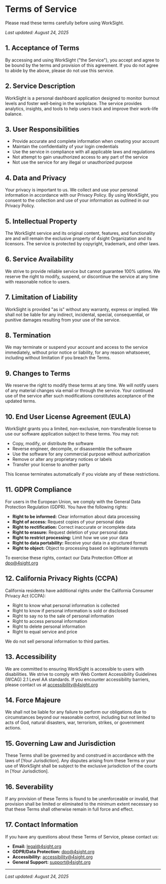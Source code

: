 # Terms of Service

Please read these terms carefully before using WorkSight.

_Last updated: August 24, 2025_

## 1. Acceptance of Terms

By accessing and using WorkSight ("the Service"), you accept and agree to be
bound by the terms and provision of this agreement. If you do not agree to abide
by the above, please do not use this service.

## 2. Service Description

WorkSight is a personal dashboard application designed to monitor burnout levels
and foster well-being in the workplace. The service provides analytics,
insights, and tools to help users track and improve their work-life balance.

## 3. User Responsibilities

- Provide accurate and complete information when creating your account
- Maintain the confidentiality of your login credentials
- Use the service in compliance with all applicable laws and regulations
- Not attempt to gain unauthorized access to any part of the service
- Not use the service for any illegal or unauthorized purpose

## 4. Data and Privacy

Your privacy is important to us. We collect and use your personal information in
accordance with our Privacy Policy. By using WorkSight, you consent to the
collection and use of your information as outlined in our Privacy Policy.

## 5. Intellectual Property

The WorkSight service and its original content, features, and functionality are
and will remain the exclusive property of 4sight Organization and its licensors.
The service is protected by copyright, trademark, and other laws.

## 6. Service Availability

We strive to provide reliable service but cannot guarantee 100% uptime. We
reserve the right to modify, suspend, or discontinue the service at any time
with reasonable notice to users.

## 7. Limitation of Liability

WorkSight is provided "as is" without any warranty, express or implied. We shall
not be liable for any indirect, incidental, special, consequential, or punitive
damages resulting from your use of the service.

## 8. Termination

We may terminate or suspend your account and access to the service immediately,
without prior notice or liability, for any reason whatsoever, including without
limitation if you breach the Terms.

## 9. Changes to Terms

We reserve the right to modify these terms at any time. We will notify users of
any material changes via email or through the service. Your continued use of the
service after such modifications constitutes acceptance of the updated terms.

## 10. End User License Agreement (EULA)

WorkSight grants you a limited, non-exclusive, non-transferable license to use
our software application subject to these terms. You may not:

- Copy, modify, or distribute the software
- Reverse engineer, decompile, or disassemble the software
- Use the software for any commercial purpose without authorization
- Remove or alter any proprietary notices or labels
- Transfer your license to another party

This license terminates automatically if you violate any of these restrictions.

## 11. GDPR Compliance

For users in the European Union, we comply with the General Data Protection
Regulation (GDPR). You have the following rights:

- **Right to be informed:** Clear information about data processing
- **Right of access:** Request copies of your personal data
- **Right to rectification:** Correct inaccurate or incomplete data
- **Right to erasure:** Request deletion of your personal data
- **Right to restrict processing:** Limit how we use your data
- **Right to data portability:** Receive your data in a structured format
- **Right to object:** Object to processing based on legitimate interests

To exercise these rights, contact our Data Protection Officer at
[dpo@4sight.org](mailto:dpo@4sight.org)

## 12. California Privacy Rights (CCPA)

California residents have additional rights under the California Consumer
Privacy Act (CCPA):

- Right to know what personal information is collected
- Right to know if personal information is sold or disclosed
- Right to say no to the sale of personal information
- Right to access personal information
- Right to delete personal information
- Right to equal service and price

We do not sell personal information to third parties.

## 13. Accessibility

We are committed to ensuring WorkSight is accessible to users with disabilities.
We strive to comply with Web Content Accessibility Guidelines (WCAG) 2.1 Level
AA standards. If you encounter accessibility barriers, please contact us at
[accessibility@4sight.org](mailto:accessibility@4sight.org)

## 14. Force Majeure

We shall not be liable for any failure to perform our obligations due to
circumstances beyond our reasonable control, including but not limited to acts
of God, natural disasters, war, terrorism, strikes, or government actions.

## 15. Governing Law and Jurisdiction

These Terms shall be governed by and construed in accordance with the laws of
[Your Jurisdiction]. Any disputes arising from these Terms or your use of
WorkSight shall be subject to the exclusive jurisdiction of the courts in [Your
Jurisdiction].

## 16. Severability

If any provision of these Terms is found to be unenforceable or invalid, that
provision shall be limited or eliminated to the minimum extent necessary so that
these Terms shall otherwise remain in full force and effect.

## 17. Contact Information

If you have any questions about these Terms of Service, please contact us:

- **Email:** [legal@4sight.org](mailto:legal@4sight.org)
- **GDPR/Data Protection:** [dpo@4sight.org](mailto:dpo@4sight.org)
- **Accessibility:** [accessibility@4sight.org](mailto:accessibility@4sight.org)
- **General Support:** [support@4sight.org](mailto:support@4sight.org)

---

_Last updated: August 24, 2025_
